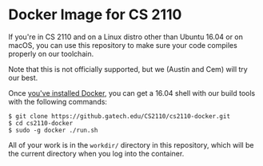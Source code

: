 Docker Image for CS 2110
========================

If you're in CS 2110 and on a Linux distro other than Ubuntu 16.04 or
on macOS, you can use this repository to make sure your code compiles
properly on our toolchain.

Note that this is not officially supported, but we (Austin and Cem) will
try our best.

Once [you've installed Docker][1], you can get a 16.04 shell with our
build tools with the following commands:

    $ git clone https://github.gatech.edu/CS2110/cs2110-docker.git
    $ cd cs2110-docker
    $ sudo -g docker ./run.sh

All of your work is in the `workdir/` directory in this repository,
which will be the current directory when you log into the container.

[1]: https://docs.docker.com/install/
